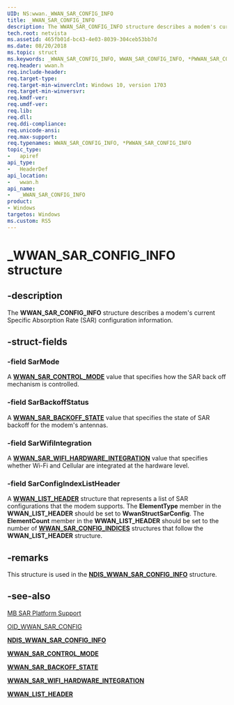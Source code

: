 ```yaml
---
UID: NS:wwan._WWAN_SAR_CONFIG_INFO
title: _WWAN_SAR_CONFIG_INFO
description: The WWAN_SAR_CONFIG_INFO structure describes a modem's current Specific Absorption Rate (SAR) configuration information.
tech.root: netvista
ms.assetid: 465fb01d-bc43-4e03-8039-304ceb53bb7d
ms.date: 08/20/2018
ms.topic: struct
ms.keywords: _WWAN_SAR_CONFIG_INFO, WWAN_SAR_CONFIG_INFO, *PWWAN_SAR_CONFIG_INFO, 
req.header: wwan.h
req.include-header:
req.target-type:
req.target-min-winverclnt: Windows 10, version 1703
req.target-min-winversvr:
req.kmdf-ver:
req.umdf-ver:
req.lib:
req.dll:
req.ddi-compliance:
req.unicode-ansi:
req.max-support:
req.typenames: WWAN_SAR_CONFIG_INFO, *PWWAN_SAR_CONFIG_INFO
topic_type: 
-	apiref
api_type: 
-	HeaderDef
api_location: 
-	wwan.h
api_name: 
-	_WWAN_SAR_CONFIG_INFO
product:
- Windows
targetos: Windows
ms.custom: RS5
---
```


# _WWAN_SAR_CONFIG_INFO structure

## -description

The **WWAN_SAR_CONFIG_INFO** structure describes a modem's current Specific Absorption Rate (SAR) configuration information.

## -struct-fields

### -field SarMode

A [**WWAN_SAR_CONTROL_MODE**](ne-wwan-_wwan_sar_control_mode.md) value that specifies how the SAR back off mechanism is controlled.
 
### -field SarBackoffStatus

A [**WWAN_SAR_BACKOFF_STATE**](ne-wwan-_wwan_sar_backoff_state.md) value that specifies the state of SAR backoff for the modem's antennas.
 
### -field SarWifiIntegration

A [**WWAN_SAR_WIFI_HARDWARE_INTEGRATION**](ne-wwan-_wwan_sar_wifi_hardware_integration.md) value that specifies whether Wi-Fi and Cellular are integrated at the hardware level.
 
### -field SarConfigIndexListHeader

A [**WWAN_LIST_HEADER**](ns-wwan-_wwan_list_header.md) structure that represents a list of SAR configurations that the modem supports. The **ElementType** member in the **WWAN_LIST_HEADER** should be set to **WwanStructSarConfig**. The **ElementCount** member in the **WWAN_LIST_HEADER** should be set to the number of [**WWAN_SAR_CONFIG_INDICES**](ns-wwan-_wwan_sar_config_indices.md) structures that follow the **WWAN_LIST_HEADER** structure.

## -remarks

This structure is used in the [**NDIS_WWAN_SAR_CONFIG_INFO**](../ndiswwan/ns-ndiswwan-_ndis_wwan_sar_config_info.md) structure.

## -see-also

[MB SAR Platform Support](https://docs.microsoft.com/windows-hardware/drivers/network/mb-sar-platform-support)

[OID_WWAN_SAR_CONFIG](https://docs.microsoft.com/windows-hardware/drivers/network/oid-wwan-sar-config)

[**NDIS_WWAN_SAR_CONFIG_INFO**](../ndiswwan/ns-ndiswwan-_ndis_wwan_sar_config_info.md)

[**WWAN_SAR_CONTROL_MODE**](ne-wwan-_wwan_sar_control_mode.md)

[**WWAN_SAR_BACKOFF_STATE**](ne-wwan-_wwan_sar_backoff_state.md)

[**WWAN_SAR_WIFI_HARDWARE_INTEGRATION**](ne-wwan-_wwan_sar_wifi_hardware_integration.md)

[**WWAN_LIST_HEADER**](ns-wwan-_wwan_list_header.md)
